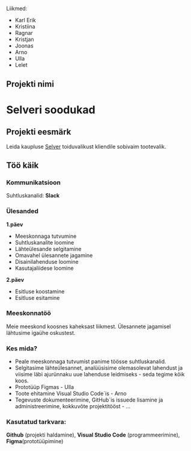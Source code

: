 ## 
#

Liikmed:
- Karl Erik
- Kristiina
- Ragnar
- Kristjan
- Joonas
- Arno
- Ulla
- Lelet

## Projekti nimi
# Selveri soodukad

## Projekti eesmärk
 Leida kaupluse [Selver](https://www.selver.ee/) toiduvalikust kliendile sobivaim tootevalik.

## Töö käik

### Kommunikatsioon
Suhtluskanalid: **Slack**

### Ülesanded
**1.päev**
- Meeskonnaga tutvumine
- Suhtluskanalite loomine
- Lähteülesande selgitamine
- Omavahel ülesannete jagamine
- Disainilahenduse loomine
- Kasutajaliidese loomine

**2.päev**
- Esitluse koostamine
- Esitluse esitamine

### Meeskonnatöö
Meie meeskond koosnes kaheksast liikmest. Ülesannete jagamisel lähtusime igaühe oskustest. 

### Kes mida?
- Peale meeskonnaga tutvumist panime töösse suhtluskanalid.
- Selgitasime lähteülesannet, analüüsisime olemasolevat lahendust ja viisime läbi ajurünnaku uue lahenduse leidmiseks - seda tegime kõik koos.
- Prototüüp Figmas - Ulla
- Toote ehitamine Visual Studio Code´is - Arno
- Tegevuste dokumenteerimine, GitHub´is issuede lisamine ja administreerimine, kokkuvõte projektitööst - ...

### Kasutatud tarkvara:
**Github** (projekti haldamine), **Visual Studio Code** (programmeerimine), **Figma**(prototüüpimine)
